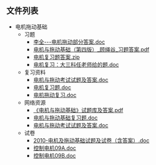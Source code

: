 
## 文件列表

- 电机拖动基础
    - 习题
        - [李全---电机拖动部分答案.doc](https://github.com/OpenWyu/wyu-courses-lib/raw/master/电机拖动基础/习题/李全---电机拖动部分答案.doc)
        - [电机与拖动基础（第四版）_顾绳谷_习题答案.pdf](https://github.com/OpenWyu/wyu-courses-lib/raw/master/电机拖动基础/习题/电机与拖动基础（第四版）_顾绳谷_习题答案.pdf)
        - [电机复习题答案.zip](https://github.com/OpenWyu/wyu-courses-lib/raw/master/电机拖动基础/习题/电机复习题答案.zip)
        - [电机复习：大三科任老师给的题.doc](https://github.com/OpenWyu/wyu-courses-lib/raw/master/电机拖动基础/习题/电机复习：大三科任老师给的题.doc)
    - 复习资料
        - [电机与拖动考试试题及答案.doc](https://github.com/OpenWyu/wyu-courses-lib/raw/master/电机拖动基础/复习资料/电机与拖动考试试题及答案.doc)
        - [电机复习题.doc](https://github.com/OpenWyu/wyu-courses-lib/raw/master/电机拖动基础/复习资料/电机复习题.doc)
        - [电机拖动复习.doc](https://github.com/OpenWyu/wyu-courses-lib/raw/master/电机拖动基础/复习资料/电机拖动复习.doc)
    - 网络资源
        - [《电机与拖动基础》试题库及答案.pdf](https://github.com/OpenWyu/wyu-courses-lib/raw/master/电机拖动基础/网络资源/《电机与拖动基础》试题库及答案.pdf)
        - [电机与拖动基础复习题.doc](https://github.com/OpenWyu/wyu-courses-lib/raw/master/电机拖动基础/网络资源/电机与拖动基础复习题.doc)
        - [电机与拖动考试试题及答案.doc](https://github.com/OpenWyu/wyu-courses-lib/raw/master/电机拖动基础/网络资源/电机与拖动考试试题及答案.doc)
    - 试卷
        - [2010-电机及拖动基础试题及试卷（含答案）.doc](https://github.com/OpenWyu/wyu-courses-lib/raw/master/电机拖动基础/试卷/2010-电机及拖动基础试题及试卷（含答案）.doc)
        - [控制电机09A.doc](https://github.com/OpenWyu/wyu-courses-lib/raw/master/电机拖动基础/试卷/控制电机09A.doc)
        - [控制电机09B.doc](https://github.com/OpenWyu/wyu-courses-lib/raw/master/电机拖动基础/试卷/控制电机09B.doc)
